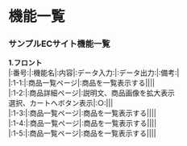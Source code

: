 # 機能一覧
### サンプルECサイト機能一覧
**1.フロント**<br>
|:番号:|:機能名|:内容|:データ入力:|:データ出力:|:備考:|<br>
|:1-1:|:商品一覧ページ|:商品を一覧表示する||||<br>
|:1-2:|:商品詳細ページ|:説明文、商品画像を拡大表示<br>選択、カートへボタン表示|:○:|||<br>
|:1-3:|:商品一覧ページ|:商品を一覧表示する||||<br>
|:1-4:|:商品一覧ページ|:商品を一覧表示する||||<br>
|:1-5:|:商品一覧ページ|:商品を一覧表示する||||<br>
